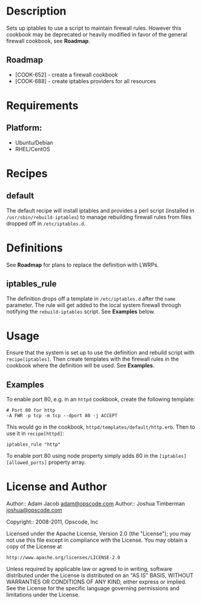 Description
===========

Sets up iptables to use a script to maintain firewall rules. However
this cookbook may be deprecated or heavily modified in favor of the
general firewall cookbook, see __Roadmap__.

Roadmap
-------

* [COOK-652] - create a firewall cookbook
* [COOK-688] - create iptables providers for all resources

Requirements
============

## Platform:

* Ubuntu/Debian
* RHEL/CentOS

Recipes
=======

default
-------

The default recipe will install iptables and provides a perl script
(installed in `/usr/sbin/rebuild-iptables`) to manage rebuilding
firewall rules from files dropped off in `/etc/iptables.d`.

Definitions
===========

See __Roadmap__ for plans to replace the definition with LWRPs.

iptables\_rule
--------------

The definition drops off a template in `/etc/iptables.d` after the
`name` parameter. The rule will get added to the local system firewall
through notifying the `rebuild-iptables` script. See __Examples__ below.

Usage
=====

Ensure that the system is set up to use the definition and rebuild
script with `recipe[iptables]`. Then create templates with the
firewall rules in the cookbook where the definition will be used. See
__Examples__.

Examples
--------

To enable port 80, e.g. in an `httpd` cookbook, create the following
template:

    # Port 80 for http
    -A FWR -p tcp -m tcp --dport 80 -j ACCEPT

This would go in the cookbook,
`httpd/templates/default/http.erb`. Then to use it in
`recipe[httpd]`:

    iptables_rule "http"

To enable port 80 using node property simply adds 80 in the
`[iptables][allowed_ports]` property array.

License and Author
==================

Author:: Adam Jacob <adam@opscode.com>
Author:: Joshua Timberman <joshua@opscode.com>

Copyright:: 2008-2011, Opscode, Inc

Licensed under the Apache License, Version 2.0 (the "License");
you may not use this file except in compliance with the License.
You may obtain a copy of the License at

    http://www.apache.org/licenses/LICENSE-2.0

Unless required by applicable law or agreed to in writing, software
distributed under the License is distributed on an "AS IS" BASIS,
WITHOUT WARRANTIES OR CONDITIONS OF ANY KIND, either express or implied.
See the License for the specific language governing permissions and
limitations under the License.
